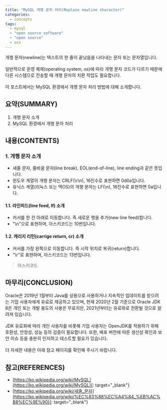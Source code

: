 ```yaml
---
title: "MySQL 개행 문자 처리(Replace newline character)"
categories: 
  - concepts
tags: 
  - mysql
  - "open source software"
  - "open source"
  - oss
---
```



개행 문자(newline)는 텍스트의 한 줄이 끝났음을 나타내는 문자 또는 문자열입니다.
<br /><br />
일반적으로 운영 체제(operating system, os)에 따라 개행 문자 코드가 다르기 때문에 다른 시스템으로 전송할 때 개행 문자의 치환 작업도 필요합니다.
<br /><br />
이 포스트에서는 MySQL 환경에서 개행 문자 처리 방법에 대해 소개합니다.


## 요약(SUMMARY)
1. 개행 문자 소개
2. MySQL 환경에서 개행 문자 처리


## 내용(CONTENTS)
### 1. 개행 문자 소개
- 새줄 문자, 줄바꿈 문자(line break), EOL(end-of-line), line ending과 같은 뜻입니다.
- 윈도우 계열의 개행 문자는 CRLF(\r\n), 16진수로 표현하면 0d0a입니다.
- 유닉스 계열(리눅스 또는 맥OS)의 개행 문자는 LF(\n), 16진수로 표현하면 0a입니다.


#### 1.1. 라인피드(line feed, lf) 소개
- 커서를 한 칸 아래로 이동합니다. 즉 새로운 행을 추가(new line feed)합니다.
- "\n"으로 표현하며, 아스키코드는 10번입니다.

#### 1.2. 캐리지 리턴(carrige return, cr) 소개
- 커서를 가장 왼쪽으로 이동합니다. 즉 시작 위치로 복귀(return)합니다.
- "\r"로 표현하며, 아스키코드는 13번입니다.

> 아스키코드



## 마무리(CONCLUSION)
Oracle은 2019년 1월부터 Java를 상용으로 사용하거나 지속적인 업데이트를 받으려는 기업 사용자에게 유료로 제공하고 있으며, 
현재 2020년 2월 기준으로 Oracle JDK 8은 개인 또는 개발 용도의 사용은 무료지만, 2021년부터는 유료화로 전환될 것으로 알려져 있습니다.
<br /><br />
JDK 유료화에 따라 개인 사용자를 비롯해 기업 사용자는 OpenJDK를 적용하기 위해 호환성, 안정성, 성능 등의 검증이 필요합니다. 또한, 배포 버전에 따른 생산성 확인과 보안 이슈 등을 충분히 인지하고 테스트할 필요가 있습니다.
<br /><br />
더 자세한 내용은 아래 참고 페이지를 확인해 주시기 바랍니다.


## 참고(REFERENCES)
- [https://ko.wikipedia.org/wiki/MySQL](https://ko.wikipedia.org/wiki/MySQL){: target="\_blank"}
- [https://ko.wikipedia.org/wiki/새줄_문자](https://ko.wikipedia.org/wiki/%EC%83%88%EC%A4%84_%EB%AC%B8%EC%9E%90){: target="\_blank"}

